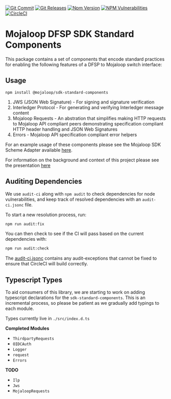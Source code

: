 [![Git Commit](https://img.shields.io/github/last-commit/mojaloop/sdk-standard-components.svg?style=flat)](https://github.com/mojaloop/sdk-standard-components/commits/master)
[![Git Releases](https://img.shields.io/github/release/mojaloop/sdk-standard-components.svg?style=flat)](https://github.com/mojaloop/sdk-standard-components/releases)
[![Npm Version](https://img.shields.io/npm/v/@mojaloop/sdk-standard-components.svg?style=flat)](https://www.npmjs.com/package/@mojaloop/sdk-standard-components)
[![NPM Vulnerabilities](https://img.shields.io/snyk/vulnerabilities/npm/@mojaloop/sdk-standard-components.svg?style=flat)](https://www.npmjs.com/package/@mojaloop/sdk-standard-components)
[![CircleCI](https://circleci.com/gh/mojaloop/sdk-standard-components.svg?style=svg)](https://circleci.com/gh/mojaloop/sdk-standard-components)

# Mojaloop DFSP SDK Standard Components

This package contains a set of components that encode standard practices for enabling the following features of a DFSP to Mojaloop switch interface:

## Usage

```
npm install @mojaloop/sdk-standard-components
```

 1. JWS (JSON Web Signature) - For signing and signature verification
 2. Interledger Protocol - For generating and verifying Interledger message content
 3. Mojaloop Requests - An abstration that simplifies making HTTP requests to Mojaloop API compliant peers demonstrating specification compliant HTTP header handling and JSON Web Signatures
 4. Errors - Mojaloop API specification compliant error helpers

For an example usage of these components please see the Mojaloop SDK Scheme Adapter available [here](http://www.github.com/mojaloop/sdk-scheme-adapter).

For information on the background and context of this project please see the presentation [here](docs/Mojaloop%20-%20Modusbox%20Onboarding%20functionality.pdf)

## Auditing Dependencies

We use `audit-ci` along with `npm audit` to check dependencies for node vulnerabilities, and keep track of resolved dependencies with an `audit-ci.jsonc` file.

To start a new resolution process, run:

```bash
npm run audit:fix
```

You can then check to see if the CI will pass based on the current dependencies with:

```bash
npm run audit:check
```

The [audit-ci.jsonc](./audit-ci.jsonc) contains any audit-exceptions that cannot be fixed to ensure that CircleCI will build correctly.


## Typescript Types

To aid consumers of this library, we are starting to work on adding typescript declarations for the `sdk-standard-components`. This is an incremental process, so please be patient as we gradually add typings to each module.

Types currently live in `./src/index.d.ts`


**Completed Modules**
- `ThirdpartyRequests`
- `OIDCAuth`
- `Logger`
- `request`
- `Errors`

**TODO**
- `Ilp`
- `Jws`
- `MojaloopRequests`

